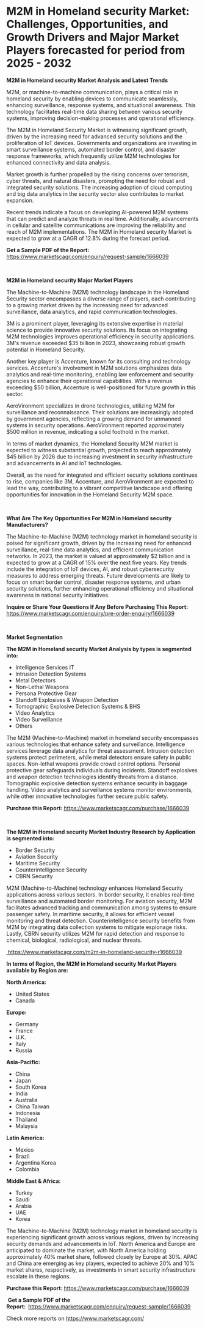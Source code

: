 <p><h1>M2M in Homeland security Market: Challenges, Opportunities, and Growth Drivers and Major Market Players forecasted for period from 2025 - 2032</h1></p><p><strong>M2M in Homeland security Market Analysis and Latest Trends</strong></p>
<p><p>M2M, or machine-to-machine communication, plays a critical role in homeland security by enabling devices to communicate seamlessly, enhancing surveillance, response systems, and situational awareness. This technology facilitates real-time data sharing between various security systems, improving decision-making processes and operational efficiency.</p><p>The M2M in Homeland Security Market is witnessing significant growth, driven by the increasing need for advanced security solutions and the proliferation of IoT devices. Governments and organizations are investing in smart surveillance systems, automated border control, and disaster response frameworks, which frequently utilize M2M technologies for enhanced connectivity and data analysis.</p><p>Market growth is further propelled by the rising concerns over terrorism, cyber threats, and natural disasters, prompting the need for robust and integrated security solutions. The increasing adoption of cloud computing and big data analytics in the security sector also contributes to market expansion.</p><p>Recent trends indicate a focus on developing AI-powered M2M systems that can predict and analyze threats in real time. Additionally, advancements in cellular and satellite communications are improving the reliability and reach of M2M implementations. The M2M in Homeland security Market is expected to grow at a CAGR of 12.8% during the forecast period.</p></p>
<p><strong>Get a Sample PDF of the Report:&nbsp;</strong> <a href="https://www.marketscagr.com/enquiry/request-sample/1666039?utm_campaign=3269&utm_medium=2&utm_source=Github&utm_content=ia&utm_term=08042025&utm_id=m2m-in-homeland-security">https://www.marketscagr.com/enquiry/request-sample/1666039</a></p>
<p>&nbsp;</p>
<p><strong>M2M in Homeland security Major Market Players</strong></p>
<p><p>The Machine-to-Machine (M2M) technology landscape in the Homeland Security sector encompasses a diverse range of players, each contributing to a growing market driven by the increasing need for advanced surveillance, data analytics, and rapid communication technologies.</p><p>3M is a prominent player, leveraging its extensive expertise in material science to provide innovative security solutions. Its focus on integrating M2M technologies improves operational efficiency in security applications. 3M's revenue exceeded $35 billion in 2023, showcasing robust growth potential in Homeland Security.</p><p>Another key player is Accenture, known for its consulting and technology services. Accenture's involvement in M2M solutions emphasizes data analytics and real-time monitoring, enabling law enforcement and security agencies to enhance their operational capabilities. With a revenue exceeding $50 billion, Accenture is well-positioned for future growth in this sector.</p><p>AeroVironment specializes in drone technologies, utilizing M2M for surveillance and reconnaissance. Their solutions are increasingly adopted by government agencies, reflecting a growing demand for unmanned systems in security operations. AeroVironment reported approximately $500 million in revenue, indicating a solid foothold in the market.</p><p>In terms of market dynamics, the Homeland Security M2M market is expected to witness substantial growth, projected to reach approximately $45 billion by 2026 due to increasing investment in security infrastructure and advancements in AI and IoT technologies.</p><p>Overall, as the need for integrated and efficient security solutions continues to rise, companies like 3M, Accenture, and AeroVironment are expected to lead the way, contributing to a vibrant competitive landscape and offering opportunities for innovation in the Homeland Security M2M space.</p></p>
<p>&nbsp;</p>
<p><strong>What Are The Key Opportunities For M2M in Homeland security Manufacturers?</strong></p>
<p><p>The Machine-to-Machine (M2M) technology market in homeland security is poised for significant growth, driven by the increasing need for enhanced surveillance, real-time data analytics, and efficient communication networks. In 2023, the market is valued at approximately $2 billion and is expected to grow at a CAGR of 15% over the next five years. Key trends include the integration of IoT devices, AI, and robust cybersecurity measures to address emerging threats. Future developments are likely to focus on smart border control, disaster response systems, and urban security solutions, further enhancing operational efficiency and situational awareness in national security initiatives.</p></p>
<p><strong>Inquire or Share Your Questions If Any Before Purchasing This Report:</strong> <a href="https://www.marketscagr.com/enquiry/pre-order-enquiry/1666039?utm_campaign=3269&utm_medium=2&utm_source=Github&utm_content=ia&utm_term=08042025&utm_id=m2m-in-homeland-security">https://www.marketscagr.com/enquiry/pre-order-enquiry/1666039</a></p>
<p>&nbsp;</p>
<p><strong>Market Segmentation</strong></p>
<p><strong>The M2M in Homeland security Market Analysis by types is segmented into:</strong></p>
<p><ul><li>Intelligence Services IT</li><li>Intrusion Detection Systems</li><li>Metal Detectors</li><li>Non-Lethal Weapons</li><li>Persona Protective Gear</li><li>Standoff Explosives & Weapon Detection</li><li>Tomographic Explosive Detection Systems & BHS</li><li>Video Analytics</li><li>Video Surveillance</li><li>Others</li></ul></p>
<p><p>The M2M (Machine-to-Machine) market in homeland security encompasses various technologies that enhance safety and surveillance. Intelligence services leverage data analytics for threat assessment. Intrusion detection systems protect perimeters, while metal detectors ensure safety in public spaces. Non-lethal weapons provide crowd control options. Personal protective gear safeguards individuals during incidents. Standoff explosives and weapon detection technologies identify threats from a distance. Tomographic explosive detection systems enhance security in baggage handling. Video analytics and surveillance systems monitor environments, while other innovative technologies further secure public safety.</p></p>
<p><strong>Purchase this Report:&nbsp;</strong><a href="https://www.marketscagr.com/purchase/1666039?utm_campaign=3269&utm_medium=2&utm_source=Github&utm_content=ia&utm_term=08042025&utm_id=m2m-in-homeland-security">https://www.marketscagr.com/purchase/1666039</a></p>
<p>&nbsp;</p>
<p><strong>The M2M in Homeland security Market Industry Research by Application is segmented into:</strong></p>
<p><ul><li>Border Security</li><li>Aviation Security</li><li>Maritime Security</li><li>Counterintelligence Security</li><li>CBRN Security</li></ul></p>
<p><p>M2M (Machine-to-Machine) technology enhances Homeland Security applications across various sectors. In border security, it enables real-time surveillance and automated border monitoring. For aviation security, M2M facilitates advanced tracking and communication among systems to ensure passenger safety. In maritime security, it allows for efficient vessel monitoring and threat detection. Counterintelligence security benefits from M2M by integrating data collection systems to mitigate espionage risks. Lastly, CBRN security utilizes M2M for rapid detection and response to chemical, biological, radiological, and nuclear threats.</p></p>
<p><a href="https://www.marketscagr.com/m2m-in-homeland-security-r1666039?utm_campaign=3269&utm_medium=2&utm_source=Github&utm_content=ia&utm_term=08042025&utm_id=m2m-in-homeland-security">&nbsp;https://www.marketscagr.com/m2m-in-homeland-security-r1666039</a></p>
<p><strong>In terms of Region, the M2M in Homeland security Market Players available by Region are:</strong></p>
<p>
    <p> <strong> North America: </strong>
        <ul>
            <li>United States</li>
            <li>Canada</li>
        </ul>
        </p> 
    <p> <strong> Europe: </strong>
        <ul>
            <li>Germany</li>
            <li>France</li>
            <li>U.K.</li>
            <li>Italy</li>
            <li>Russia</li>
        </ul>
        </p> 
    <p> <strong> Asia-Pacific: </strong>
        <ul>
            <li>China</li>
            <li>Japan</li>
            <li>South Korea</li>
            <li>India</li>
            <li>Australia</li>
            <li>China Taiwan</li>
            <li>Indonesia</li>
            <li>Thailand</li>
            <li>Malaysia</li>
        </ul>
        </p> 
    <p> <strong> Latin America: </strong>
        <ul>
            <li>Mexico</li>
            <li>Brazil</li>
            <li>Argentina Korea</li>
            <li>Colombia</li>
        </ul>
        </p> 
    <p> <strong> Middle East & Africa: </strong>
        <ul>
            <li>Turkey</li>
            <li>Saudi</li>
            <li>Arabia</li>
            <li>UAE</li>
            <li>Korea</li>
        </ul>
    </p>
    </p>
<p><p>The Machine-to-Machine (M2M) technology market in homeland security is experiencing significant growth across various regions, driven by increasing security demands and advancements in IoT. North America and Europe are anticipated to dominate the market, with North America holding approximately 40% market share, followed closely by Europe at 30%. APAC and China are emerging as key players, expected to achieve 20% and 10% market shares, respectively, as investments in smart security infrastructure escalate in these regions.</p></p>
<p><strong>Purchase this Report: </strong><a href="https://www.marketscagr.com/purchase/1666039?utm_campaign=3269&utm_medium=2&utm_source=Github&utm_content=ia&utm_term=08042025&utm_id=m2m-in-homeland-security">https://www.marketscagr.com/purchase/1666039</a></p>
<p>&nbsp;<strong>Get a Sample PDF of the Report:&nbsp;&nbsp;</strong><a href="https://www.marketscagr.com/enquiry/request-sample/1666039?utm_campaign=3269&utm_medium=2&utm_source=Github&utm_content=ia&utm_term=08042025&utm_id=m2m-in-homeland-security">https://www.marketscagr.com/enquiry/request-sample/1666039</a></p>
<p><strong></strong></p>
<p>Check more reports on <a href="https://www.marketscagr.com/?utm_campaign=3269&utm_medium=2&utm_source=Github&utm_content=ia&utm_term=08042025&utm_id=m2m-in-homeland-security">https://www.marketscagr.com/</a></p>